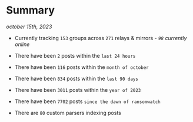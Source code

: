 
# Summary
_october 15th, 2023_

- Currently tracking `153` groups across `271` relays & mirrors - _`98` currently online_

- There have been `2` posts within the `last 24 hours`

- There have been `116` posts within the `month of october`

- There have been `834` posts within the `last 90 days`

- There have been `3011` posts within the `year of 2023`

- There have been `7702` posts `since the dawn of ransomwatch`

- There are `80` custom parsers indexing posts
